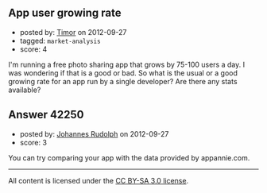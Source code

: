 ## App user growing rate

- posted by: [Timor](https://stackexchange.com/users/-1/19874-timor) on 2012-09-27
- tagged: `market-analysis`
- score: 4

I'm running a free photo sharing app that grows by 75-100 users a day. I was wondering if that is a good or bad.
So what is the usual or a good growing rate  for an app run by a single developer? Are there any stats available?




## Answer 42250

- posted by: [Johannes Rudolph](https://stackexchange.com/users/-1/11487-johannes-rudolph) on 2012-09-27
- score: 3

You can try comparing your app with the data provided by appannie.com. 



---

All content is licensed under the [CC BY-SA 3.0 license](https://creativecommons.org/licenses/by-sa/3.0/).
